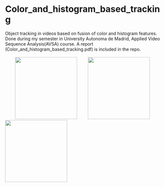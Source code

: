 # Color_and_histogram_based_tracking

Object tracking in videos based on fusion of color and histogram features. Done during my semester in University Autonoma de Madrid, Applied Video Sequence Analysis(AVSA) course. A report (Color_and_histogram_based_tracking.pdf) is included in the repo.<br><br>
&nbsp;&nbsp;&nbsp;&nbsp;&nbsp;&nbsp;&nbsp;&nbsp;<img src="https://user-images.githubusercontent.com/17337563/136171193-b9e3b13b-38c5-4fbc-a7ba-1ea21c1057bf.png" data-canonical-src="https://user-images.githubusercontent.com/17337563/136171193-b9e3b13b-38c5-4fbc-a7ba-1ea21c1057bf.png" width="200" height="200"/>&nbsp;&nbsp;&nbsp;&nbsp;&nbsp;&nbsp;&nbsp;&nbsp;
<img src="https://user-images.githubusercontent.com/17337563/136171016-59e98172-e1c1-41a1-bc9d-de4a987efc83.png" data-canonical-src="https://user-images.githubusercontent.com/17337563/136171016-59e98172-e1c1-41a1-bc9d-de4a987efc83.png" width="200" height="200" />&nbsp;&nbsp;&nbsp;&nbsp;&nbsp;&nbsp;&nbsp;&nbsp;
<img src="https://user-images.githubusercontent.com/17337563/136171087-7f5e4620-9ac2-41cc-a108-9b8575aef2fc.png" data-canonical-src="https://user-images.githubusercontent.com/17337563/136171087-7f5e4620-9ac2-41cc-a108-9b8575aef2fc.png" width="200" height="200" />
